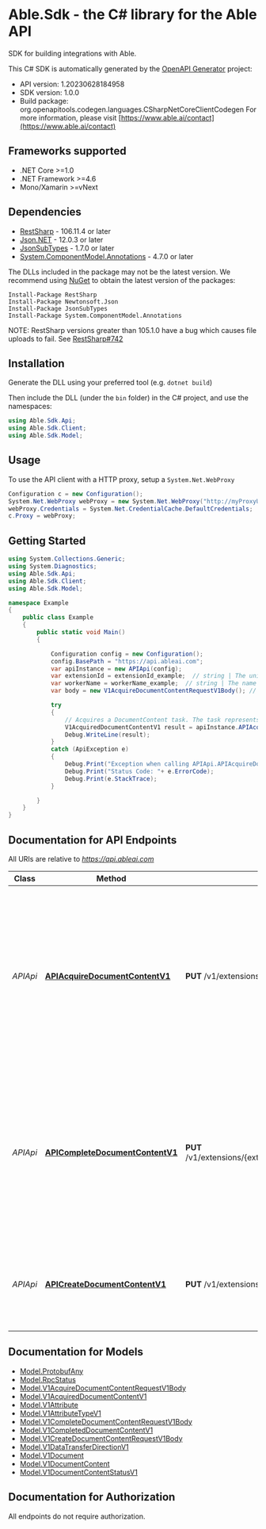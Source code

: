 # Able.Sdk - the C# library for the Able API

SDK for building integrations with Able.

This C# SDK is automatically generated by the [OpenAPI Generator](https://openapi-generator.tech) project:

- API version: 1.20230628184958
- SDK version: 1.0.0
- Build package: org.openapitools.codegen.languages.CSharpNetCoreClientCodegen
    For more information, please visit [https://www.able.ai/contact](https://www.able.ai/contact)

<a name="frameworks-supported"></a>
## Frameworks supported
- .NET Core >=1.0
- .NET Framework >=4.6
- Mono/Xamarin >=vNext

<a name="dependencies"></a>
## Dependencies

- [RestSharp](https://www.nuget.org/packages/RestSharp) - 106.11.4 or later
- [Json.NET](https://www.nuget.org/packages/Newtonsoft.Json/) - 12.0.3 or later
- [JsonSubTypes](https://www.nuget.org/packages/JsonSubTypes/) - 1.7.0 or later
- [System.ComponentModel.Annotations](https://www.nuget.org/packages/System.ComponentModel.Annotations) - 4.7.0 or later

The DLLs included in the package may not be the latest version. We recommend using [NuGet](https://docs.nuget.org/consume/installing-nuget) to obtain the latest version of the packages:
```
Install-Package RestSharp
Install-Package Newtonsoft.Json
Install-Package JsonSubTypes
Install-Package System.ComponentModel.Annotations
```

NOTE: RestSharp versions greater than 105.1.0 have a bug which causes file uploads to fail. See [RestSharp#742](https://github.com/restsharp/RestSharp/issues/742)

<a name="installation"></a>
## Installation
Generate the DLL using your preferred tool (e.g. `dotnet build`)

Then include the DLL (under the `bin` folder) in the C# project, and use the namespaces:
```csharp
using Able.Sdk.Api;
using Able.Sdk.Client;
using Able.Sdk.Model;
```
<a name="usage"></a>
## Usage

To use the API client with a HTTP proxy, setup a `System.Net.WebProxy`
```csharp
Configuration c = new Configuration();
System.Net.WebProxy webProxy = new System.Net.WebProxy("http://myProxyUrl:80/");
webProxy.Credentials = System.Net.CredentialCache.DefaultCredentials;
c.Proxy = webProxy;
```

<a name="getting-started"></a>
## Getting Started

```csharp
using System.Collections.Generic;
using System.Diagnostics;
using Able.Sdk.Api;
using Able.Sdk.Client;
using Able.Sdk.Model;

namespace Example
{
    public class Example
    {
        public static void Main()
        {

            Configuration config = new Configuration();
            config.BasePath = "https://api.ableai.com";
            var apiInstance = new APIApi(config);
            var extensionId = extensionId_example;  // string | The unique ID of the extension.
            var workerName = workerName_example;  // string | The name of the worker that will process the task.
            var body = new V1AcquireDocumentContentRequestV1Body(); // V1AcquireDocumentContentRequestV1Body | 

            try
            {
                // Acquires a DocumentContent task. The task represents a document to be processed and once acquired, should be processed within the expected execution time. If the task is not completed within the expected time, it will be made available for acquisition by other workers.
                V1AcquiredDocumentContentV1 result = apiInstance.APIAcquireDocumentContentV1(extensionId, workerName, body);
                Debug.WriteLine(result);
            }
            catch (ApiException e)
            {
                Debug.Print("Exception when calling APIApi.APIAcquireDocumentContentV1: " + e.Message );
                Debug.Print("Status Code: "+ e.ErrorCode);
                Debug.Print(e.StackTrace);
            }

        }
    }
}
```

<a name="documentation-for-api-endpoints"></a>
## Documentation for API Endpoints

All URIs are relative to *https://api.ableai.com*

Class | Method | HTTP request | Description
------------ | ------------- | ------------- | -------------
*APIApi* | [**APIAcquireDocumentContentV1**](docs/APIApi.md#apiacquiredocumentcontentv1) | **PUT** /v1/extensions/{extensionId}/documentContentQueue/{workerName}/acquire | Acquires a DocumentContent task. The task represents a document to be processed and once acquired, should be processed within the expected execution time. If the task is not completed within the expected time, it will be made available for acquisition by other workers.
*APIApi* | [**APICompleteDocumentContentV1**](docs/APIApi.md#apicompletedocumentcontentv1) | **PUT** /v1/extensions/{extensionId}/documentContentQueue/{workerName}/complete/{documentContentId} | Completes a DocumentContent task. The task should be marked as complete after successful processing or if an error occurs during processing. If completed successfully, any extracted document attributes should be included in the completion request.
*APIApi* | [**APICreateDocumentContentV1**](docs/APIApi.md#apicreatedocumentcontentv1) | **PUT** /v1/extensions/{extensionId}/documentContent | Creates a new DocumentContent. The DocumentContent represents a document from an external system that needs to be processed.


<a name="documentation-for-models"></a>
## Documentation for Models

 - [Model.ProtobufAny](docs/ProtobufAny.md)
 - [Model.RpcStatus](docs/RpcStatus.md)
 - [Model.V1AcquireDocumentContentRequestV1Body](docs/V1AcquireDocumentContentRequestV1Body.md)
 - [Model.V1AcquiredDocumentContentV1](docs/V1AcquiredDocumentContentV1.md)
 - [Model.V1Attribute](docs/V1Attribute.md)
 - [Model.V1AttributeTypeV1](docs/V1AttributeTypeV1.md)
 - [Model.V1CompleteDocumentContentRequestV1Body](docs/V1CompleteDocumentContentRequestV1Body.md)
 - [Model.V1CompletedDocumentContentV1](docs/V1CompletedDocumentContentV1.md)
 - [Model.V1CreateDocumentContentRequestV1Body](docs/V1CreateDocumentContentRequestV1Body.md)
 - [Model.V1DataTransferDirectionV1](docs/V1DataTransferDirectionV1.md)
 - [Model.V1Document](docs/V1Document.md)
 - [Model.V1DocumentContent](docs/V1DocumentContent.md)
 - [Model.V1DocumentContentStatusV1](docs/V1DocumentContentStatusV1.md)


<a name="documentation-for-authorization"></a>
## Documentation for Authorization

All endpoints do not require authorization.
